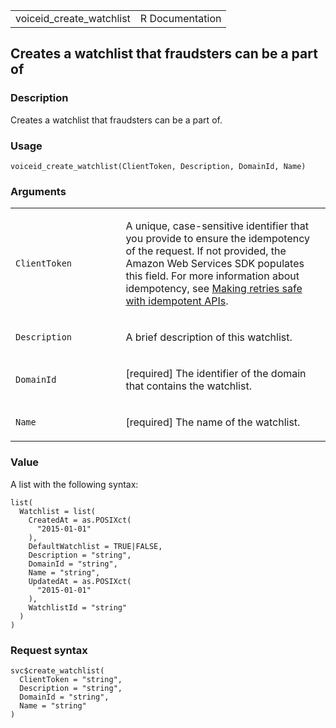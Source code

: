 <table style="width: 100%;">
<tbody>
<tr class="odd">
<td>voiceid_create_watchlist</td>
<td style="text-align: right;">R Documentation</td>
</tr>
</tbody>
</table>

## Creates a watchlist that fraudsters can be a part of

### Description

Creates a watchlist that fraudsters can be a part of.

### Usage

    voiceid_create_watchlist(ClientToken, Description, DomainId, Name)

### Arguments

<table>
<colgroup>
<col style="width: 35%" />
<col style="width: 65%" />
</colgroup>
<tbody>
<tr class="odd">
<td><code
id="voiceid_create_watchlist_:_ClientToken">ClientToken</code></td>
<td><p>A unique, case-sensitive identifier that you provide to ensure
the idempotency of the request. If not provided, the Amazon Web Services
SDK populates this field. For more information about idempotency, see <a
href="https://aws.amazon.com/builders-library/making-retries-safe-with-idempotent-APIs/">Making
retries safe with idempotent APIs</a>.</p></td>
</tr>
<tr class="even">
<td><code
id="voiceid_create_watchlist_:_Description">Description</code></td>
<td><p>A brief description of this watchlist.</p></td>
</tr>
<tr class="odd">
<td><code id="voiceid_create_watchlist_:_DomainId">DomainId</code></td>
<td><p>[required] The identifier of the domain that contains the
watchlist.</p></td>
</tr>
<tr class="even">
<td><code id="voiceid_create_watchlist_:_Name">Name</code></td>
<td><p>[required] The name of the watchlist.</p></td>
</tr>
</tbody>
</table>

### Value

A list with the following syntax:

    list(
      Watchlist = list(
        CreatedAt = as.POSIXct(
          "2015-01-01"
        ),
        DefaultWatchlist = TRUE|FALSE,
        Description = "string",
        DomainId = "string",
        Name = "string",
        UpdatedAt = as.POSIXct(
          "2015-01-01"
        ),
        WatchlistId = "string"
      )
    )

### Request syntax

    svc$create_watchlist(
      ClientToken = "string",
      Description = "string",
      DomainId = "string",
      Name = "string"
    )

